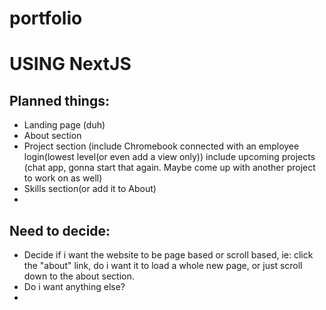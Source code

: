 # portfolio

# USING NextJS 

## Planned things:
* Landing page (duh)
* About section
* Project section (include Chromebook connected with an employee login(lowest level(or even add a view only)) include upcoming projects (chat app, gonna start that again. Maybe come up with another project to work on as well)
* Skills section(or add it to About)
* 

## Need to decide:
* Decide if i want the website to be page based or scroll based, ie: click the "about" link, do i want it to load a whole new page, or just scroll down to the about section.
* Do i want anything else?
* 